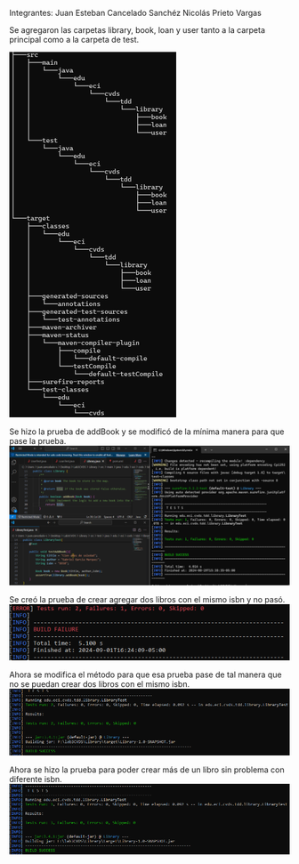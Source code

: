 Integrantes: 
Juan Esteban Cancelado Sanchéz
Nicolás Prieto Vargas

Se agregaron las carpetas library, book, loan y user tanto a la carpeta principal como a la carpeta de test.

![tree de las carpetas creadas](image-1.png)

Se hizo la prueba de addBook y se modificó de la mínima manera para que pase la prueba.
![Prueba mínima](image.png)

Se creó la prueba de crear agregar dos libros con el mismo isbn y no pasó.
![prueba 2 libros con mismo código](image-2.png)

Ahora se  modifica el método para que esa prueba pase de tal manera que no se puedan crear dos libros con el mismo isbn.
![modificación de crear dos libros con mismo código](image-3.png)

Ahora se hizo la prueba para poder crear más de un libro sin problema con diferente isbn.
![creación de más de un libro con diferente isbn](image-4.png)